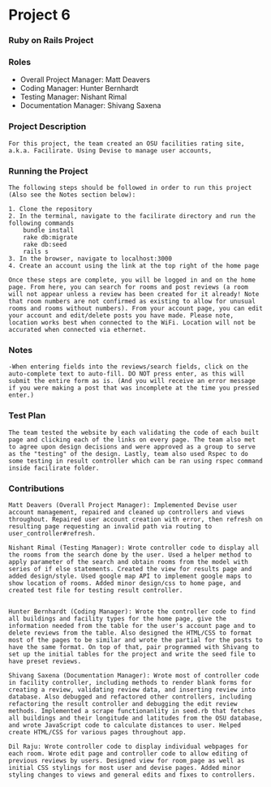 # Project 6
### Ruby on Rails Project

### Roles
* Overall Project Manager: Matt Deavers
* Coding Manager: Hunter Bernhardt
* Testing Manager: Nishant Rimal
* Documentation Manager: Shivang Saxena

### Project Description
    For this project, the team created an OSU facilities rating site, a.k.a. Facilirate. Using Devise to manage user accounts,  

### Running the Project

    The following steps should be followed in order to run this project (Also see the Notes section below):

    1. Clone the repository
    2. In the terminal, navigate to the facilirate directory and run the following commands
        bundle install
        rake db:migrate
        rake db:seed
        rails s
    3. In the browser, navigate to localhost:3000
    4. Create an account using the link at the top right of the home page

    Once these steps are complete, you will be logged in and on the home page. From here, you can search for rooms and post reviews (a room will not appear unless a review has been created for it already! Note that room numbers are not confirmed as existing to allow for unusual rooms and rooms without numbers). From your account page, you can edit your account and edit/delete posts you have made. Please note, location works best when connected to the WiFi. Location will not be accurated when connected via ethernet.

### Notes
    -When entering fields into the reviews/search fields, click on the auto-complete text to auto-fill. DO NOT press enter, as this will submit the entire form as is. (And you will receive an error message if you were making a post that was incomplete at the time you pressed enter.)


### Test Plan

    The team tested the website by each validating the code of each built page and clicking each of the links on every page. The team also met to agree upon design decisions and were approved as a group to serve as the "testing" of the design. Lastly, team also used Rspec to do some testing in result controller which can be ran using rspec command inside facilirate folder.

### Contributions

    Matt Deavers (Overall Project Manager): Implemented Devise user account management, repaired and cleaned up controllers and views throughout. Repaired user account creation with error, then refresh on resulting page requesting an invalid path via routing to user_controller#refresh.

    Nishant Rimal (Testing Manager): Wrote controller code to display all the rooms from the search done by the user. Used a helper method to apply parameter of the search and obtain rooms from the model with series of if else statements. Created the view for results page and added design/style. Used google map API to implement google maps to show location of rooms. Added minor design/css to home page, and created test file for testing result controller.


    Hunter Bernhardt (Coding Manager): Wrote the controller code to find all buildings and facility types for the home page, give the information needed from the table for the user's account page and to delete reviews from the table. Also designed the HTML/CSS to format most of the pages to be similar and wrote the partial for the posts to have the same format. On top of that, pair programmed with Shivang to set up the initial tables for the project and write the seed file to have preset reviews.

    Shivang Saxena (Documentation Manager): Wrote most of controller code in facility controller, including methods to render blank forms for creating a review, validating review data, and inserting review into database. Also debugged and refactored other controllers, including refactoring the result controller and debugging the edit review methods. Implemented a scrape functionanlity in seed.rb that fetches all buildings and their longitude and latitudes from the OSU database, and wrote JavaScript code to calculate distances to user. Helped create HTML/CSS for various pages throughout app.

    Dil Raju: Wrote controller code to display individual webpages for each room. Wrote edit page and controller code to allow editing of previous reviews by users. Designed view for room_page as well as initial CSS stylings for most user and devise pages. Added minor styling changes to views and general edits and fixes to controllers.
